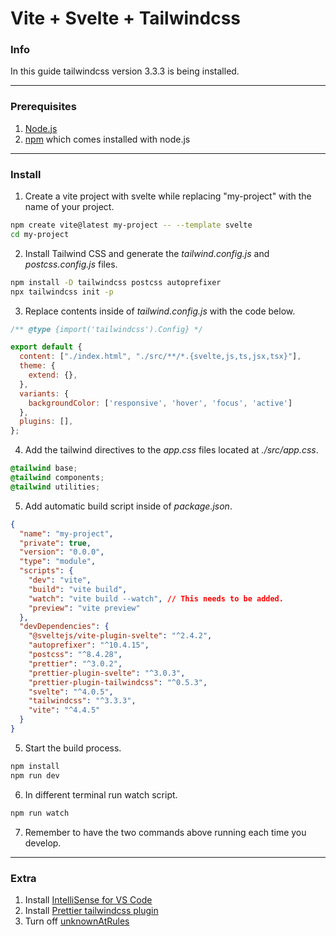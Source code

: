 # Vite + Svelte + Tailwindcss
### Info
In this guide tailwindcss version 3.3.3 is being installed.

---
### Prerequisites
1. [Node.js](https://nodejs.org/en)
2. [npm](https://www.npmjs.com/) which comes installed with node.js

---
### Install

1. Create a vite project with svelte while replacing "my-project" with the name of your project.
```bash
npm create vite@latest my-project -- --template svelte
cd my-project
```
2. Install Tailwind CSS and generate the *tailwind.config.js* and *postcss.config.js* files.
```bash
npm install -D tailwindcss postcss autoprefixer
npx tailwindcss init -p
```
3. Replace contents inside of *tailwind.config.js* with the code below.
```js
/** @type {import('tailwindcss').Config} */

export default {
  content: ["./index.html", "./src/**/*.{svelte,js,ts,jsx,tsx}"],
  theme: {
    extend: {},
  },
  variants: {
    backgroundColor: ['responsive', 'hover', 'focus', 'active']
  },
  plugins: [],
};
```
4. Add the tailwind directives to the *app.css* files located at *./src/app.css*.
```css
@tailwind base;
@tailwind components;
@tailwind utilities;
```
5. Add automatic build script inside of *package.json*.
```json
{
  "name": "my-project",
  "private": true,
  "version": "0.0.0",
  "type": "module",
  "scripts": {
    "dev": "vite",
    "build": "vite build",
    "watch": "vite build --watch", // This needs to be added.
    "preview": "vite preview"
  },
  "devDependencies": {
    "@sveltejs/vite-plugin-svelte": "^2.4.2",
    "autoprefixer": "^10.4.15",
    "postcss": "^8.4.28",
    "prettier": "^3.0.2",
    "prettier-plugin-svelte": "^3.0.3",
    "prettier-plugin-tailwindcss": "^0.5.3",
    "svelte": "^4.0.5",
    "tailwindcss": "^3.3.3",
    "vite": "^4.4.5"
  }
}
```
5. Start the build process.
```bash
npm install
npm run dev
```
6. In different terminal run watch script.
```bash
npm run watch
```
7. Remember to have the two commands above running each time you develop.

---
### Extra
1. Install [IntelliSense for VS Code](https://marketplace.visualstudio.com/items?itemName=bradlc.vscode-tailwindcss)
2. Install [Prettier tailwindcss plugin](https://github.com/tailwindlabs/prettier-plugin-tailwindcss)
3. Turn off [unknownAtRules](https://bobbyhadz.com/blog/unknown-at-rule-tailwindcss-warning-solved)